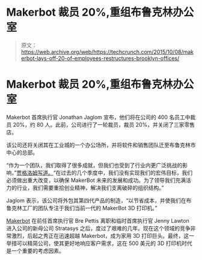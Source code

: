 # Makerbot 裁员 20%,重组布鲁克林办公室 

> 原文：<https://web.archive.org/web/https://techcrunch.com/2015/10/08/makerbot-lays-off-20-of-employees-restructures-brooklyn-offices/>

# Makerbot 裁员 20%,重组布鲁克林办公室

Makerbot 首席执行官 Jonathan Jaglom 宣布，他们将在公司的 400 名员工中裁员 20%，约 80 人。此前，公司进行了一轮裁员，裁员 20%，并关闭了三家零售店。

该公司还将关闭其在工业城的一个办公场所，并将软件和销售团队迁至布鲁克林市中心的总部。

“作为一个团队，我们取得了很多成就，但我们也受到了行业内更广泛挑战的影响，”[贾格洛姆写道。](https://web.archive.org/web/20221207213844/http://www.makerbot.com/blog/2015/10/08/makerbot-reorganizes-to-adapt-to-market-dynamics-and-prepare-for-the-future)“在过去的几个季度中，我们没有实现我们的宏伟目标，我们必须做出重大改变，以确保 MakerBot 未来的发展和成功。为了领导我们充满活力的行业，我们需要重拾创业精神，解决我们支离破碎的组织结构。”

Jaglom 表示，该公司将外包其第四代产品的制造，“以节省成本，并使我们在布鲁克林工厂的团队专注于我们当前一代的 MakerBot 3D 打印机。”

[Makerbot](https://web.archive.org/web/20221207213844/https://beta.techcrunch.com/tag/Makerbot) 在前任首席执行官 Bre Pettis 离职和临时首席执行官 Jenny Lawton 进入公司的新母公司 Stratasys 之后，度过了艰难的几年。现在这个领域的竞争非常激烈，后起之秀正在迅速超越 Makerbot，成为家用 3D 打印巨头。最终，这一举措可以精简公司，使其更好地响应客户需求，这在 500 美元的 3D 打印机时代是一个重要的考虑因素。